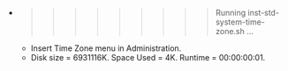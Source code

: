 * >>>>>>>>> Running inst-std-system-time-zone.sh ...
  * Insert Time Zone menu in Administration.
  * Disk size = 6931116K. Space Used = 4K. Runtime = 00:00:00:01.

